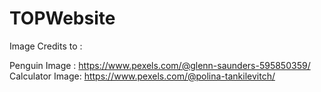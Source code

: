 # TOPWebsite

Image Credits to :

Penguin Image : https://www.pexels.com/@glenn-saunders-595850359/
Calculator Image: https://www.pexels.com/@polina-tankilevitch/
